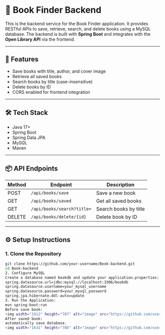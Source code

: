 # 📘 Book Finder Backend

This is the backend service for the Book Finder application. It provides RESTful APIs to save, retrieve, search, and delete books using a MySQL database. The backend is built with **Spring Boot** and integrates with the **Open Library API** via the frontend.

---

## 🚀 Features

- Save books with title, author, and cover image
- Retrieve all saved books
- Search books by title (case-insensitive)
- Delete books by ID
- CORS enabled for frontend integration

---

## 🛠️ Tech Stack

- Java 17+
- Spring Boot
- Spring Data JPA
- MySQL
- Maven

---

## 📦 API Endpoints

| Method | Endpoint                    | Description                  |
|--------|-----------------------------|------------------------------|
| POST   | `/api/books/save`           | Save a new book              |
| GET    | `/api/books/saved`          | Get all saved books          |
| GET    | `/api/books/search?title=`  | Search books by title        |
| DELETE | `/api/books/delete/{id}`    | Delete book by ID            |

---

## ⚙️ Setup Instructions

### 1. Clone the Repository

```bash
git clone https://github.com/your-username/Book-backend.git
cd Book-backend
2. Configure MySQL
Create a database named bookdb and update your application.properties:
spring.datasource.url=jdbc:mysql://localhost:3306/bookdb
spring.datasource.username=your_mysql_username
spring.datasource.password=your_mysql_password
spring.jpa.hibernate.ddl-auto=update
3. Run the Application:
mvn spring-boot:run
Before save book:
<img width="1912" height="787" alt="image" src="https://github.com/user-attachments/assets/0d3666c0-e459-4ead-8f9e-c5a59e5babf3" />
After saved book:
automatically save database.
<img width="1631" height="786" alt="image" src="https://github.com/user-attachments/assets/0c45d474-6ef2-4788-b50e-0d2b14723d20" />



